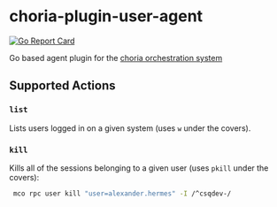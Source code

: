 # choria-plugin-user-agent

[![Go Report Card](https://goreportcard.com/badge/github.com/ExalDraen/choria-plugin-user-agent)](https://goreportcard.com/report/github.com/ExalDraen/choria-plugin-user-agent)

Go based agent plugin for the [choria orchestration system](https://choria.io)

## Supported Actions

### `list`

Lists users logged in on a given system (uses `w` under the covers).

### `kill`

Kills all of the sessions belonging to a given user (uses `pkill` under the covers):

```sh
 mco rpc user kill "user=alexander.hermes" -I /^csqdev-/
```
